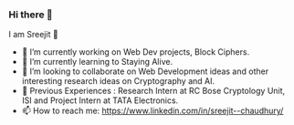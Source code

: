### Hi there 👋


<!-- **sre2jyc/sre2jyc** is a ✨ _special_ ✨ repository because its `README.md` (this file) appears on your GitHub profile. -->

<!-- Here are some ideas to get you started: -->
I am Sreejit 🙂
- 🔭 I’m currently working on Web Dev projects, Block Ciphers.
- 🌱 I’m currently learning to Staying Alive.
- 👯 I’m looking to collaborate on Web Development ideas and other interesting research ideas on Cryptography and AI.
- 💼 Previous Experiences : Research Intern at RC Bose Cryptology Unit, ISI and Project Intern at TATA Electronics.
- 📫 How to reach me: https://www.linkedin.com/in/sreejit--chaudhury/



